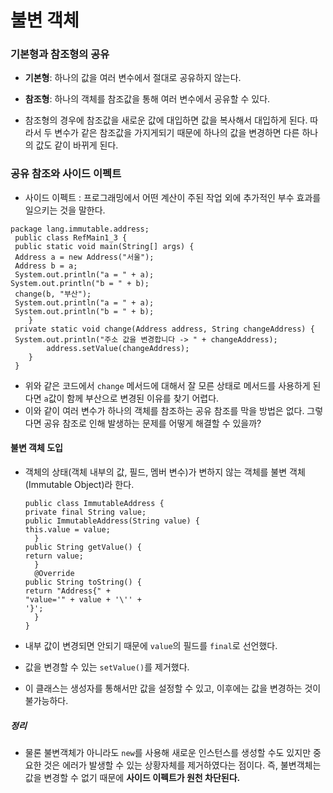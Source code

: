 # 불변 객체

### 기본형과 참조형의 공유

- **기본형**: 하나의 값을 여러 변수에서 절대로 공유하지 않는다.

- **참조형**: 하나의 객체를 참조값을 통해 여러 변수에서 공유할 수 있다.

- 참조형의 경우에 참조값을 새로운 값에 대입하면 값을 복사해서 대입하게 된다. 따라서 두 변수가 같은 참조값을 가지게되기 때문에 하나의 값을 변경하면 다른 하나의 값도 같이 바뀌게 된다.

### 공유 참조와 사이드 이펙트

- 사이드 이펙트 : 프로그래밍에서 어떤 계산이 주된 작업 외에 추가적인 부수 효과를 일으키는 것을 말한다.

```
package lang.immutable.address;
 public class RefMain1_3 {
 public static void main(String[] args) {
 Address a = new Address("서울");
 Address b = a;
 System.out.println("a = " + a);
System.out.println("b = " + b);
 change(b, "부산");
 System.out.println("a = " + a);
 System.out.println("b = " + b);
    }
 private static void change(Address address, String changeAddress) {
 System.out.println("주소 값을 변경합니다 -> " + changeAddress);
        address.setValue(changeAddress);
    }
 }
```

- 위와 같은 코드에서 ```change``` 메서드에 대해서 잘 모른 상태로 메서드를 사용하게 된다면 ```a```값이 함께 부산으로 변경된 이유를 찾기 어렵다.
- 이와 같이 여러 변수가 하나의 객체를 참조하는 공유 참조를 막을 방법은 없다. 그렇다면 공유 참조로 인해 발생하는 문제를 어떻게 해결할 수 있을까?

#### 불변 객체 도입

- 객체의 상태(객체 내부의 값, 필드, 멤버 변수)가 변하지 않는 객체를 불변 객체(Immutable Object)라 한다. 
  
  ```
  public class ImmutableAddress {
  private final String value;
  public ImmutableAddress(String value) {
  this.value = value;
    }
  public String getValue() {
  return value;
    }
    @Override
  public String toString() {
  return "Address{" +
  "value='" + value + '\'' +
  '}';
    }
  }
  ```
- 내부 값이 변경되면 안되기 때문에 ```value```의 필드를 ```final```로 선언했다.
- 값을 변경할 수 있는 ```setValue()```를 제거했다.
- 이 클래스는 생성자를 통해서만 값을 설정할 수 있고, 이후에는 값을 변경하는 것이 불가능하다.

##### 정리

- 물론 불변객체가 아니라도 ```new```를 사용해 새로운 인스턴스를 생성할 수도 있지만 중요한 것은 에러가 발생할 수 있는 상황자체를 제거하였다는 점이다. 즉, 불변객체는 값을 변경할 수 없기 때문에 **사이드 이펙트가 원천 차단된다.**

